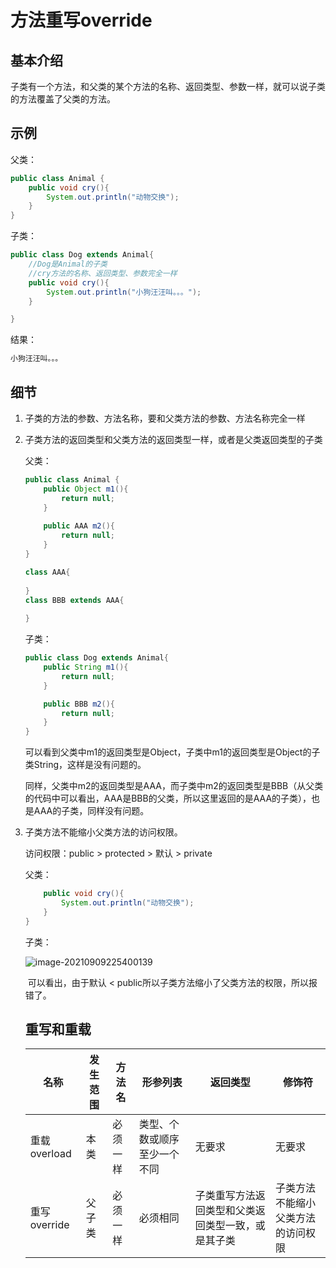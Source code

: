 # 方法重写override

## 基本介绍

子类有一个方法，和父类的某个方法的名称、返回类型、参数一样，就可以说子类的方法覆盖了父类的方法。

## 示例

父类：

```java
public class Animal {
    public void cry(){
        System.out.println("动物交换");
    }
}
```

子类：

```java
public class Dog extends Animal{
    //Dog是Animal的子类
    //cry方法的名称、返回类型、参数完全一样
    public void cry(){
        System.out.println("小狗汪汪叫。。。");
    }

}
```

结果：

```java
小狗汪汪叫。。。
```



## 细节

1. 子类的方法的参数、方法名称，要和父类方法的参数、方法名称完全一样

2. 子类方法的返回类型和父类方法的返回类型一样，或者是父类返回类型的子类

   父类：

   ```java
   public class Animal {
       public Object m1(){
           return null;
       }
       
       public AAA m2(){
           return null;
       }
   }
   
   class AAA{
       
   }
   class BBB extends AAA{
       
   }
   ```

   子类：

   ```java
   public class Dog extends Animal{
       public String m1(){
           return null;
       }
   
       public BBB m2(){
           return null;
       }
   }
   
   ```

   可以看到父类中m1的返回类型是Object，子类中m1的返回类型是Object的子类String，这样是没有问题的。

   同样，父类中m2的返回类型是AAA，而子类中m2的返回类型是BBB（从父类的代码中可以看出，AAA是BBB的父类，所以这里返回的是AAA的子类），也是AAA的子类，同样没有问题。

3. 子类方法不能缩小父类方法的访问权限。

   访问权限：public > protected > 默认 > private

   父类：

   ```java
       public void cry(){
           System.out.println("动物交换");
       }
   }
   ```

   子类：

   ![image-20210909225400139](https://github.com/kuangdi1992/Interview-knowledge/blob/master/Picture/java/image-20210909225400139.png)

   ​	可以看出，由于默认 < public所以子类方法缩小了父类方法的权限，所以报错了。

   ## 重写和重载

   | 名称         | 发生范围 | 方法名   | 形参列表                     | 返回类型                                           | 修饰符                             |
   | ------------ | -------- | -------- | ---------------------------- | -------------------------------------------------- | ---------------------------------- |
   | 重载overload | 本类     | 必须一样 | 类型、个数或顺序至少一个不同 | 无要求                                             | 无要求                             |
   | 重写override | 父子类   | 必须一样 | 必须相同                     | 子类重写方法返回类型和父类返回类型一致，或是其子类 | 子类方法不能缩小父类方法的访问权限 |

   